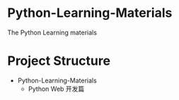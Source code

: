 # Python-Learning-Materials
The Python Learning materials
# Project Structure
- Python-Learning-Materials
  - Python Web 开发篇
  
